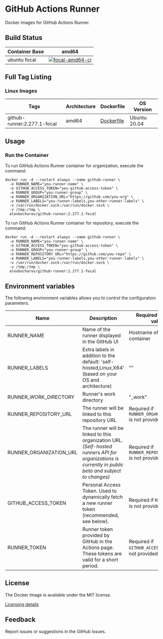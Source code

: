 # GitHub Actions Runner 

Docker images for GitHub Actions Runner.

## Build Status

| Container Base | amd64 |
| -------------- | ----- |
| ubuntu focal | [![focal-amd64-ci](https://github.com/alexbocharov/github-actions-runner-docker/actions/workflows/focal-amd64-ci.yml/badge.svg)](https://github.com/alexbocharov/github-actions-runner-docker/actions/workflows/focal-amd64-ci.yml) ||

## Full Tag Listing

### Linux Images

| Tags | Architecture | Dockerfile | OS Version |
| ---- | ------------ | ---------- | ---------- |
| github-runner:2.277.1-focal | amd64 | [Dockerfile](./src/focal/amd64/Dockerfile) | Ubuntu 20.04 |

## Usage

### Run the Container

To run GitHub Actions Runner container for organization, execute the command:

```
docker run -d --restart always --name github-runner \
  -e RUNNER_NAME="you-runner-name" \
  -e GITHUB_ACCESS_TOKEN="you-github-access-token" \
  -e RUNNER_GROUP="you-runner-group" \
  -e RUNNER_ORGANIZATION_URL="https://github.com/you-org" \
  -e RUNNER_LABELS="you-runner-labels,you-other-runner-labels" \
  -v /var/run/docker.sock:/var/run/docker.sock \
  -v /tmp:/tmp \
  alexbocharov/github-runner:2.277.1-focal
```

To run GitHub Actions Runner container for repository, execute the command:

```
docker run -d --restart always --name github-runner \
  -e RUNNER_NAME="you-runner-name" \
  -e GITHUB_ACCESS_TOKEN="you-github-access-token" \
  -e RUNNER_GROUP="you-runner-group" \
  -e RUNNER_REPOSITORY_URL="https://github.com/you-repo" \
  -e RUNNER_LABELS="you-runner-labels,you-other-runner-labels" \
  -v /var/run/docker.sock:/var/run/docker.sock \
  -v /tmp:/tmp \
  alexbocharov/github-runner:2.277.1-focal
```

## Environment variables

The following environment variables allows you to control the configuration parameters.

| Name | Description | Required / Default value |
| ---- | ----------- | ------------------------ |
| RUNNER_NAME | Name of the runner displayed in the GitHub UI | Hostname of the container |
| RUNNER_LABELS | Extra labels in addition to the default: 'self-hosted,Linux,X64' (based on your OS and architecture) | "" |
| RUNNER_WORK_DIRECTORY | Runner's work directory | "_work" |
| RUNNER_REPOSITORY_URL | The runner will be linked to this repository URL | Required if `RUNNER_ORGANIZATION_URL` is not provided |
| RUNNER_ORGANIZATION_URL | The runner will be linked to this organization URL. *(Self-hosted runners API for organizations is currently in public beta and subject to changes)* | Required if `RUNNER_REPOSITORY_URL` is not provided |
| GITHUB_ACCESS_TOKEN | Personal Access Token. Used to dynamically fetch a new runner token (recommended, see below). | Required if `RUNNER_TOKEN` is not provided. |
| RUNNER_TOKEN | Runner token provided by GitHub in the Actions page. These tokens are valid for a short period. | Required if `GITHUB_ACCESS_TOKEN` is not provided |

## License

The Docker Image is available under the MIT license.

[Licensing details](./LICENSE)

## Feedback

Report issues or suggestions in the GitHub Issues.